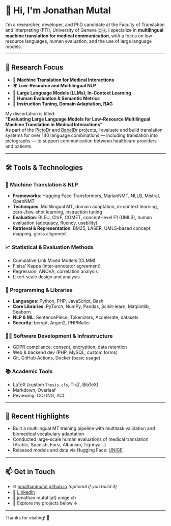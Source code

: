 # 👋 Hi, I'm Jonathan Mutal

I'm a researcher, developer, and PhD candidate at the Faculty of Translation and Interpreting (FTI), University of Geneva 🇨🇭. I specialize in **multilingual machine translation for medical communication**, with a focus on low-resource languages, human evaluation, and the use of large language models.

---

## 🧠 Research Focus

- 🏥 **Machine Translation for Medical Interactions**
- 🌍 **Low-Resource and Multilingual NLP**
- 🤖 **Large Language Models (LLMs), In-Context Learning**
- 🧾 **Human Evaluation & Semantic Metrics**
- 🔁 **Instruction Tuning, Domain Adaptation, RAG**

My dissertation is titled:  
**"Evaluating Large Language Models for Low-Resource Multilingual Machine Translation in Medical Interactions"**  
As part of the [PictoDr](https://www.unige.ch/pictodr) and [BabelDr](https://babeldr.unige.ch) projects, I evaluate and build translation systems for over 140 language combinations — including translation into pictographs — to support communication between healthcare providers and patients.

---

## 🛠️ Tools & Technologies

### 🧠 Machine Translation & NLP
- **Frameworks**: Hugging Face Transformers, MarianNMT, NLLB, Mistral, OpenNMT
- **Techniques**: Multilingual MT, domain adaptation, in-context learning, zero-/few-shot learning, instruction tuning
- **Evaluation**: BLEU, ChrF, COMET, concept-level F1 (UMLS), human evaluation (adequacy, fluency, usability)
- **Retrieval & Representation**: BM25, LASER, UMLS-based concept mapping, gloss alignment

### 📈 Statistical & Evaluation Methods
- Cumulative Link Mixed Models (CLMM)
- Fleiss’ Kappa (inter-annotator agreement)
- Regression, ANOVA, correlation analysis
- Likert scale design and analysis

### 🧰 Programming & Libraries
- **Languages**: Python, PHP, JavaScript, Bash
- **Core Libraries**: PyTorch, NumPy, Pandas, Scikit-learn, Matplotlib, Seaborn
- **NLP & ML**: SentencePiece, Tokenizers, Accelerate, datasets
- **Security**: bcrypt, Argon2, PHPMailer

### 🧑‍💻 Software Development & Infrastructure
- GDPR compliance: consent, encryption, data retention
- Web & backend dev (PHP, MySQL, custom forms)
- Git, GitHub Actions, Docker (basic usage)

### 📚 Academic Tools
- LaTeX (custom `Thesis.cls`, TikZ, BibTeX)
- Markdown, Overleaf
- Reviewing: COLING, ACL

---

## 🚀 Recent Highlights

- Built a multilingual MT training pipeline with multitask validation and biomedical vocabulary adaptation
- Conducted large-scale human evaluations of medical translation (Arabic, Spanish, Farsi, Albanian, Tigrinya…)
- Released models and data via Hugging Face: [UNIGE](https://huggingface.co/UNIGE)

---

## 📫 Get in Touch

- 🌐 [jonathanmutal.github.io](https://jonathanmutal.github.io) *(optional if you build it)*
- 💼 [LinkedIn](https://www.linkedin.com/in/jonathan-mutal/)
- 📧 jonathan.mutal [at] unige.ch  
- 🐙 Explore my projects below ↓

---

Thanks for visiting! 👋
